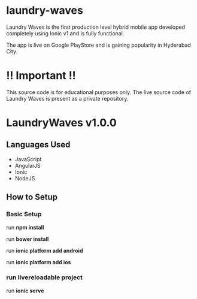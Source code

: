 # laundry-waves
Laundry Waves is the first production level hybrid mobile app developed completely using Ionic v1 and is fully functional.

The app is live on Google PlayStore and is gaining popularity in Hyderabad City.

# !! Important !! #
This source code is for educational purposes only.
The live source code of Laundry Waves is present as a private repository.


# LaundryWaves v1.0.0 #
## Languages Used ##

* JavaScript
* AngularJS
* Ionic
* NodeJS

## How to Setup ##

### Basic Setup ###
run **npm install**

run **bower install**

run **ionic platform add android**

run **ionic platform add ios**

### run livereloadable project ###
run **ionic serve**
